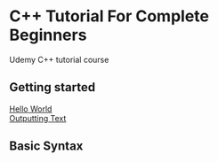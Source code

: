 # C++ Tutorial For Complete Beginners
Udemy C++ tutorial course

## Getting started

[Hello World](https://github.com/beef-erikson/CPlusPlusTutorialForCompleteBeginners/tree/master/GettingStarted/HelloWorld)<br />
[Outputting Text](https://github.com/beef-erikson/CPlusPlusTutorialForCompleteBeginners/tree/master/GettingStarted/OutputtingText)

## Basic Syntax
